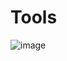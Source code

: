 # Tools


![image](https://user-images.githubusercontent.com/24622526/127086601-9a43f23b-2285-4bf9-86d4-66dbe1d6d6ae.png)

